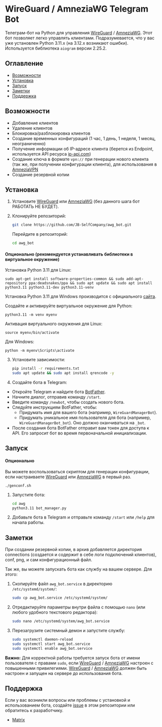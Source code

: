# WireGuard / AmneziaWG Telegram Bot

Телеграм-бот на Python для управления [WireGuard](https://www.wireguard.com) / [AmneziaWG](https://github.com/amnezia-vpn/amneziawg-linux-kernel-module). Этот бот позволяет легко управлять клиентами. Подразумевается, что у вас уже установлен Python 3.11.x (на 3.12.x возникают ошибки). Используется библиотека `aiogram` версии 2.25.2.

## Оглавление

- [Возможности](#возможности)
- [Установка](#установка)
- [Запуск](#запуск)
- [Заметки](#заметки)
- [Поддержка](#поддержка)

## Возможности

- Добавление клиентов
- Удаление клиентов
- Блокировка/разблокировка клиентов
- Создание временных конфигураций (1 час, 1 день, 1 неделя, 1 месяц, неограниченно)
- Получение информации об IP-адресе клиента (берется из Endpoint, используется API ресурса [ip-api.com](http://ip-api.com))
- Создание ключа в формате `vpn://` при генерации нового клиента (так же, при получении конфигурации клиента), для использования в [AmneziaVPN](https://github.com/amnezia-vpn/amnezia-client)
- Создание резервной копии

## Установка

1. Установите [WireGuard](https://www.wireguard.com) или [AmneziaWG](https://github.com/amnezia-vpn/amneziawg-linux-kernel-module) (без данного шага бот РАБОТАТЬ НЕ БУДЕТ).

2. Клонируйте репозиторий:

    ```bash
    git clone https://github.com/JB-SelfCompany/awg_bot.git
    ```

    Перейдите в репозиторий:

    ```bash
    cd awg_bot
    ```

  #### Опционально (рекомендуется устанавливать библиотеки в виртуальное окружение)
  
   Установка Python 3.11 для Linux:

    sudo apt-get install software-properties-common && sudo add-apt-repository ppa:deadsnakes/ppa && sudo apt update && sudo apt install python3.11 python3.11-dev python3.11-venv

   Установка Python 3.11 для Windows производится с официального [сайта](https://www.python.org/downloads/release/python-31110/). 
    
   Создайте и активируйте виртуальное окружение для Python:

    python3.11 -m venv myenv
        
   Активация виртуального окружения для Linux:
    
    source myenv/bin/activate

   Для Windows:
  
    python -m myenv\Scripts\activate

3. Установите зависимости:

    ```bash
    pip install -r requirements.txt
    sudo apt update && sudo apt install qrencode -y
    ```

4. Создайте бота в Telegram:

- Откройте Telegram и найдите бота [BotFather](https://t.me/BotFather).
- Начните диалог, отправив команду `/start`.
- Введите команду `/newbot`, чтобы создать нового бота.
- Следуйте инструкциям BotFather, чтобы:
    - Придумать имя для вашего бота (например, `WireGuardManagerBot`).
    - Придумать уникальное имя пользователя для бота (например, `WireGuardManagerBot_bot`). Оно должно оканчиваться на `_bot`.
- После создания бота BotFather отправит вам токен для доступа к API. Его запросит бот во время первоначальной инициализации.

## Запуск

#### Опционально

Вы можете воспользоваться скриптом для генерации конфигурации, если настраиваете [WireGuard](https://www.wireguard.com) или [AmneziaWG](https://github.com/amnezia-vpn/amneziawg-linux-kernel-module) в первый раз.

    ./genconf.sh

1. Запустите бота:

    ```bash
    cd awg                            
    python3.11 bot_manager.py              
    ```
    
2. Добавьте бота в Telegram и отправьте команду `/start` или `/help` для начала работы.

## Заметки

При создании резервной копии, в архив добавляется директория connections (создается и содержит в себе логи подключений клиентов), conf, png, и сам конфигурационный файл. 

Так же, вы можете запускать бота как службу на вашем сервере. Для этого:
1. Скопируйте файл `awg_bot.service` в директорию `/etc/systemd/system/`:

    ```bash
    sudo cp awg_bot.service /etc/systemd/system/
    ```

2. Отредактируйте параметры внутри файла с помощью `nano` (или любого удобного текстового редактора):

    ```bash
    sudo nano /etc/systemd/system/awg_bot.service
    ```
    
3. Перезагрузите системный демон и запустите службу:

    ```bash
    sudo systemctl daemon-reload
    sudo systemctl start awg_bot.service
    sudo systemctl enable awg_bot.service
    ```
    
**Важно:** Для корректной работы требуется запуск бота от имени пользователя с правами `sudo`, если [WireGuard](https://www.wireguard.com) / [AmneziaWG](https://github.com/amnezia-vpn/amneziawg-linux-kernel-module) настроен с повышенными привилегиями. [WireGuard](https://www.wireguard.com) / [AmneziaWG](https://github.com/amnezia-vpn/amneziawg-linux-kernel-module) должен быть настроен и запущен на сервере до использования бота.

## Поддержка

Если у вас возникли вопросы или проблемы с установкой и использованием бота, создайте [issue](https://github.com/JB-SelfCompany/awg_bot/issues) в этом репозитории или обратитесь к разработчику.

- [Matrix](https://matrix.to/#/@jack_benq:shd.company)
